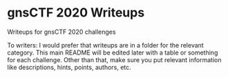 # gnsCTF 2020 Writeups
Writeups for gnsCTF 2020 challenges

To writers: I would prefer that writeups are in a folder for the relevant category. This main README will be edited later with a table or something for each challenge. Other than that, make sure you put relevant information like descriptions, hints, points, authors, etc.
